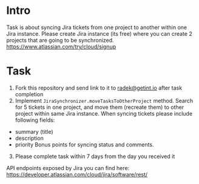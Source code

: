 # Intro
Task is about syncing Jira tickets from one project to another within one Jira instance.
Please create Jira instance (its free) where you can create 2 projects that are going to be synchronized.
https://www.atlassian.com/try/cloud/signup

# Task
1. Fork this repository and send link to it to radek@getint.io after task completion
2. Implement `JiraSynchronizer.moveTasksToOtherProject` method. Search for 5 tickets in one project, and move them (recreate them) to other project within same Jira instance.
When syncing tickets please include following fields:
- summary (title)
- description
- priority
Bonus points for syncing status and comments.
3. Please complete task within 7 days from the day you received it
  
API endpoints exposed by Jira you can find here:
https://developer.atlassian.com/cloud/jira/software/rest/

